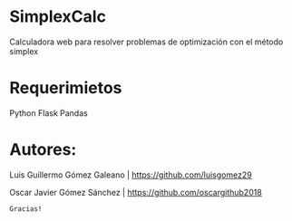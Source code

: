 # SimplexCalc
Calculadora web para resolver problemas de optimización con el método simplex

# Requerimietos
Python
Flask
Pandas

# Autores:

Luis Guillermo Gómez Galeano | https://github.com/luisgomez29

Oscar Javier Gómez Sánchez | https://github.com/oscargithub2018

```
Gracias!
```
